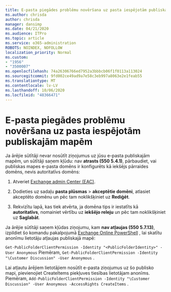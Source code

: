 ```yaml
---
title: E-pasta piegādes problēmu novēršana uz pasta iespējotām publiskajām mapēm
ms.author: chrisda
author: chrisda
manager: dansimp
ms.date: 04/21/2020
ms.audience: ITPro
ms.topic: article
ms.service: o365-administration
ROBOTS: NOINDEX, NOFOLLOW
localization_priority: Normal
ms.custom:
- "1956"
- "3500007"
ms.openlocfilehash: 74a26306766ed7952a3bbbcb06f1f0113a113024
ms.sourcegitcommit: 9fd002ce49ad9a7e58c3eb997a8063e2e1feab55
ms.translationtype: MT
ms.contentlocale: lv-LV
ms.lasthandoff: 10/06/2020
ms.locfileid: "48366471"
---
```

# <a name="fix-email-delivery-issues-to-mail-enabled-public-folders"></a>E-pasta piegādes problēmu novēršana uz pasta iespējotām publiskajām mapēm

Ja ārējie sūtītāji nevar nosūtīt ziņojumus uz jūsu e-pasta publiskajām mapēm, un sūtītāji saņem kļūdu: nav **atrasts (550 5.4.1)**, pārbaudiet, vai publiskas mapes e-pasta domēns ir konfigurēts kā iekšējs pārraides domēns, nevis autoritatīvs domēns:

1. Atveriet [Exchange admin Center (EAC)](https://docs.microsoft.com/Exchange/exchange-admin-center).

2. Dodieties uz sadaļu **pasta plūsmas** \> **akceptētie domēni**, atlasiet akceptēto domēnu un pēc tam noklikšķiniet uz **Rediģēt**.

3. Rekvizītu lapā, kas tiek atvērta, ja domēna tips ir iestatīts kā **autoritatīvs**, nomainiet vērtību uz **iekšējo releju** un pēc tam noklikšķiniet uz **Saglabāt**.

Ja ārējie sūtītāji saņem kļūdas ziņojumu, kam **nav atļaujas (550 5.7.13)**, izpildiet šo komandu pakalpojumā [Exchange Online PowerShell](https://docs.microsoft.com/powershell/exchange/exchange-online/connect-to-exchange-online-powershell/connect-to-exchange-online-powershell) , lai skatītu anonīmu lietotāju atļaujas publiskajā mapē:

`Get-PublicFolderClientPermission -Identity "<PublicFolderIdentity>" -User Anonymous` Piemēram, `Get-PublicFolderClientPermission -Identity "\Customer Discussion" -User Anonymous` .

Lai atļautu ārējiem lietotājiem nosūtīt e-pasta ziņojumus uz šo publisko mapi, pievienojiet CreateItems piekļuves tiesības lietotājam anonīms. Piemēram, `Add-PublicFolderClientPermission -Identity "\Customer Discussion" -User Anonymous -AccessRights CreateItems` .
